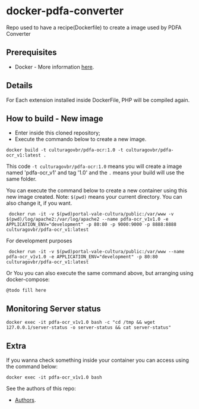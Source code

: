 # docker-pdfa-converter

Repo used to have a recipe(Dockerfile) to create a image used by PDFA Converter

## Prerequisites
* Docker - More information [here](http://pt.slideshare.net/vinnyfs89/docker-essa-baleia-vai-te-conquistar?qid=aed7b752-f313-4515-badd-f3bf811c8a35&v=&b=&from_search=1).

## Details

For Each extension installed inside DockerFile, PHP will be compiled again.

## How to build - New image
* Enter inside this cloned repository;
* Execute the commando below to create a new image.
```
docker build -t culturagovbr/pdfa-ocr:1.0 -t culturagovbr/pdfa-ocr_v1:latest .
```

This code `-t culturagovbr/pdfa-ocr:1.0` means you will create a image named 'pdfa-ocr_v1' and tag '1.0' and the `.` means your build will use the same folder.

You can execute the command below to create a new container using this new image created. Note: `$(pwd)` means your current directory. You can also change it, if you want.
```
 docker run -it -v $(pwd)portal-vale-cultura/public:/var/www -v $(pwd)/log/apache2:/var/log/apache2 --name pdfa-ocr_v1v1.0 -e APPLICATION_ENV="development" -p 80:80 -p 9000:9000 -p 8888:8888 culturagovbr/pdfa-ocr_v1:latest
```

For development purposes
```
 docker run -it -v $(pwd)portal-vale-cultura/public:/var/www --name pdfa-ocr_v1v1.0 -e APPLICATION_ENV="development" -p 80:80 culturagovbr/pdfa-ocr_v1:latest
```

Or You you can also execute the same command above, but arranging using docker-compose:
```
@todo fill here
```
## Monitoring Server status
```
docker exec -it pdfa-ocr_v1v1.0 bash -c "cd /tmp && wget 127.0.0.1/server-status -o server-status && cat server-status"
```

## Extra

If you wanna check something inside your container you can access using the command below:
```
docker exec -it pdfa-ocr_v1v1.0 bash
```

See the authors of this repo:
* [Authors](./Authors.md).
